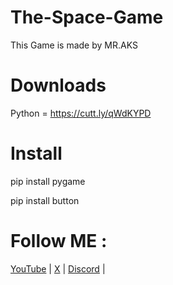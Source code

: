 # The-Space-Game
This Game is made by MR.AKS

# Downloads 
Python = https://cutt.ly/qWdKYPD

# Install

pip install pygame

pip install button
  
# Follow ME :
  [YouTube](https://www.youtube.com/@mr_aks_05) |
  [X](https://x.com/MRAKS92237275) |
  [Discord](https://discord.gg/dMQ7zKwKCf) |
  
